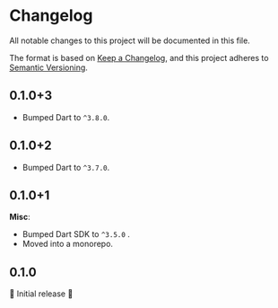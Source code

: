 <!-- #region(HEADER) -->
# Changelog

All notable changes to this project will be documented in this file.

The format is based on [Keep a Changelog](https://keepachangelog.com/en/1.1.0/),
and this project adheres to [Semantic Versioning](https://semver.org/spec/v2.0.0.html).

<!-- #endregion -->

## 0.1.0+3

- Bumped Dart to `^3.8.0`.

## 0.1.0+2

- Bumped Dart to `^3.7.0`.

## 0.1.0+1

**Misc**:

- Bumped Dart SDK to `^3.5.0` .
- Moved into a monorepo.

## 0.1.0

🎉 Initial release 🎉
